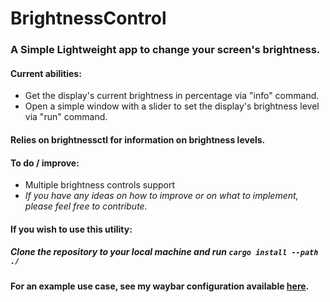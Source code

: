# BrightnessControl
### A Simple Lightweight app to change your screen's brightness.
#### Current abilities:
- Get the display's current brightness in percentage via "info" command.
- Open a simple window with a slider to set the display's brightness level via "run" command.
#### Relies on brightnessctl for information on brightness levels.
#### To do / improve:
- Multiple brightness controls support
- *If you have any ideas on how to improve or on what to implement, please feel free to contribute.*
#### If you wish to use this utility:
##### Clone the repository to your local machine and run `cargo install --path ./`
#### For an example use case, see my waybar configuration available [here](https://github.com/A-INDUSTRIES/.dotfiles/blob/main/waybar/config).
